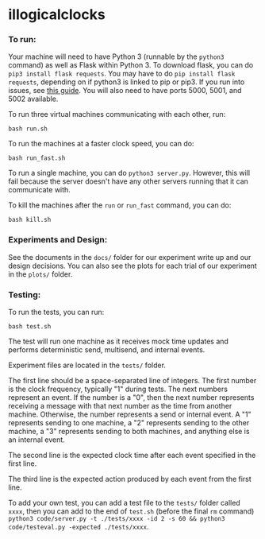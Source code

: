 # illogicalclocks

### To run:

Your machine will need to have Python 3 (runnable by the `python3` command) as well as Flask within Python 3. To download flask, you can do `pip3 install flask requests`. You may have to do `pip install flask requests`, depending on if python3 is linked to pip or pip3. If you run into issues, see [this guide](https://flask.palletsprojects.com/en/1.1.x/installation/). You will also need to have ports 5000, 5001, and 5002 available.

To run three virtual machines communicating with each other, run: 

`bash run.sh`

To run the machines at a faster clock speed, you can do:

`bash run_fast.sh`

To run a single machine, you can do `python3 server.py`. However, this will fail because the server doesn't have any other servers running that it can communicate with.

To kill the machines after the `run` or `run_fast` command, you can do:

`bash kill.sh`

### Experiments and Design:

See the documents in the `docs/` folder for our experiment write up and our design decisions. You can also see the plots for each trial of our experiment in the `plots/` folder.

### Testing:

To run the tests, you can run:

`bash test.sh`

The test will run one machine as it receives mock time updates and performs deterministic send, multisend, and internal events. 

Experiment files are located in the `tests/` folder. 

The first line should be a space-separated line of integers. The first number is the clock frequency, typically "1" during tests. The next numbers represent an event. If the number is a "0", then the next number represents receiving a message with that next number as the time from another machine. Otherwise, the number represents a send or internal event. A "1" represents sending to one machine, a "2" represents sending to the other machine, a "3" represents sending to both machines, and anything else is an internal event.

The second line is the expected clock time after each event specified in the first line.

The third line is the expected action produced by each event from the first line.

To add your own test, you can add a test file to the `tests/` folder called `xxxx`, then you can add to the end of `test.sh` (before the final `rm` command) `python3 code/server.py -t ./tests/xxxx -id 2 -s 60 && python3 code/testeval.py -expected ./tests/xxxx`.



